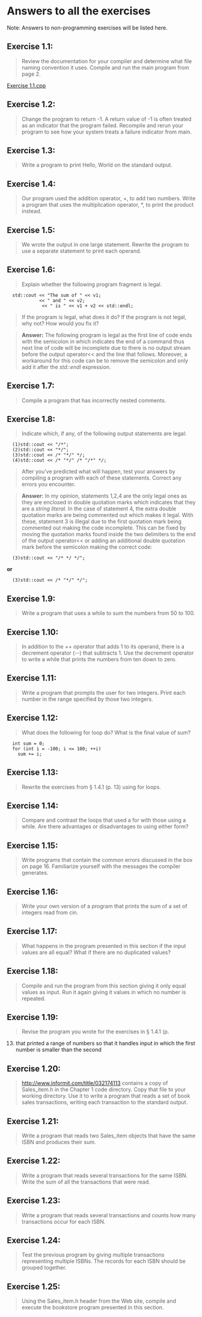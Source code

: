 # Answers to all the exercises
Note: Answers to non-programming exercises will be listed here.

## Exercise 1.1: 
> Review the documentation for your compiler and determine
  what file naming convention it uses. Compile and run the main program 
  from page 2.  
  
[Exercise 1.1.cpp](1.1.cpp)

## Exercise 1.2:
> Change the program to return -1. A return value of -1 is
  often treated as an indicator that the program failed. Recompile and rerun
  your program to see how your system treats a failure indicator from main.

## Exercise 1.3:
> Write a program to print Hello, World on the standard
  output.

## Exercise 1.4: 
> Our program used the addition operator, +, to add two
  numbers. Write a program that uses the multiplication operator, *, to print
  the product instead.

## Exercise 1.5:
> We wrote the output in one large statement. Rewrite the
  program to use a separate statement to print each operand.

## Exercise 1.6:
> Explain whether the following program fragment is legal.
```
  std::cout << "The sum of " << v1;
            << " and " << v2;
             << " is " << v1 + v2 << std::endl;
```
> If the program is legal, what does it do? If the program is not legal, why
not? How would you fix it?  
  
> **Answer:** The following program is legal as the first line of code ends with the semicolon in which indicates the end of a command thus next line of code will be 
  incomplete  due to there is no output stream before the output operator<< and the line that follows. Moreover, a workaround for this code can be to remove the semicolon and       only add it  after the *std::endl* expression.

## Exercise 1.7: 
> Compile a program that has incorrectly nested comments.

## Exercise 1.8: 
> Indicate which, if any, of the following output statements are
  legal:
```
  (1)std::cout << "/*";
  (2)std::cout << "*/";
  (3)std::cout << /* "*/" */;
  (4)std::cout << /* "*/" /* "/*" */;
```
> After you’ve predicted what will happen, test your answers by compiling a
  program with each of these statements. Correct any errors you encounter.
    
> **Answer:** In my opinion, statements 1,2,4 are the only legal ones as they are enclosed in double quotation marks which indicates that they are a *string literal*. In the case of statement 4, the extra double quotation marks are being commented out which makes it legal. With these, statement 3 is illegal due to the first quotation mark being commented out making the code incomplete. This can be fixed by moving the quotation marks found inside the two delimiters to the end of the output operator<< or adding an additional double quotation mark before the semicolon making the correct code:
```
  (3)std::cout << "/* */ */";
```
**or**
```
  (3)std::cout << /* "*/" */";
```

## Exercise 1.9: 
> Write a program that uses a while to sum the numbers from
  50 to 100.

## Exercise 1.10: 
> In addition to the ++ operator that adds 1 to its operand,
  there is a decrement operator (--) that subtracts 1. Use the decrement
  operator to write a while that prints the numbers from ten down to zero.

## Exercise 1.11: 
> Write a program that prompts the user for two integers.
  Print each number in the range specified by those two integers.

## Exercise 1.12: 
> What does the following for loop do? What is the final value
of sum?
```
  int sum = 0;
  for (int i = -100; i <= 100; ++i)
    sum += i;
```

## Exercise 1.13:
> Rewrite the exercises from § 1.4.1 (p. 13) using for loops.

## Exercise 1.14: 
> Compare and contrast the loops that used a for with those
  using a while. Are there advantages or disadvantages to using either form?

## Exercise 1.15:
> Write programs that contain the common errors discussed in
  the box on page 16. Familiarize yourself with the messages the compiler
  generates.

## Exercise 1.16:
> Write your own version of a program that prints the sum of
  a set of integers read from cin.

## Exercise 1.17: 
> What happens in the program presented in this section if the
  input values are all equal? What if there are no duplicated values?

## Exercise 1.18: 
> Compile and run the program from this section giving it only
  equal values as input. Run it again giving it values in which no number is
  repeated.

## Exercise 1.19: 
> Revise the program you wrote for the exercises in § 1.4.1 (p.
  13) that printed a range of numbers so that it handles input in which the first
  number is smaller than the second

## Exercise 1.20: 
> http://www.informit.com/title/032174113 contains a copy of
  Sales_item.h in the Chapter 1 code directory. Copy that file to your
  working directory. Use it to write a program that reads a set of book sales
  transactions, writing each transaction to the standard output.

## Exercise 1.21: 
> Write a program that reads two Sales_item objects that
  have the same ISBN and produces their sum.

## Exercise 1.22: 
> Write a program that reads several transactions for the same
  ISBN. Write the sum of all the transactions that were read.

## Exercise 1.23: 
> Write a program that reads several transactions and counts
  how many transactions occur for each ISBN.

## Exercise 1.24: 
> Test the previous program by giving multiple transactions
  representing multiple ISBNs. The records for each ISBN should be grouped
  together.

## Exercise 1.25:
> Using the Sales_item.h header from the Web site,
  compile and execute the bookstore program presented in this section.

